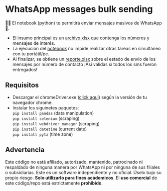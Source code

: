 # WhatsApp messages bulk sending 

👨‍💻 El notebook (python) te permitirá enviar mensajes masivos de WhatsApp 📩. 

* El insumo principal es un [archivo xlsx](https://github.com/braulio-arteaga/WhatsApp-messages-bulk-sending/blob/main/01_input/list.xlsx) que contenga los números y mensajes de interés.   
* La ejecución del [notebook](https://github.com/braulio-arteaga/WhatsApp-messages-bulk-sending/blob/main/02_codes/01_send_wsp_selenium.ipynb) no impide realizar otras tareas en simultáneo con tu portátil/pc.  
* Al finalizar, se obtiene un [reporte.xlsx](https://github.com/braulio-arteaga/WhatsApp-messages-bulk-sending/blob/main/03_output/report_send_wsp_30-01-22.xlsx) sobre el estado de envío de los mensajes por número de contacto ¡Así validas sí todos los sms fueron entregados!


## Requisitos   
* Descargar el chromeDriver.exe ([click aquí](https://chromedriver.chromium.org/downloads)) según la versión de tu navegador chrome. 
* Instalar los siguinetes paquetes:  
`pip install pandas`  (data manipulation)  
`pip install selenium`  (scraping)    
`pip install webdriver_manager`  (scraping)  
`pip install datetime` (current date)  
`pip install pytz` (time zone)


## Advertencia
Este código no está afiliado, autorizado, mantenido, patrocinado ni respaldado de ninguna manera por WhatsApp ni por ninguna de sus filiales o subsidiarias. Este es un software independiente y no oficial. Úselo bajo su propio riesgo. **Solo utilizarlo para fines acádemicos**. El **uso comercial** de este código/repo está estrictamente **prohibido**. 
